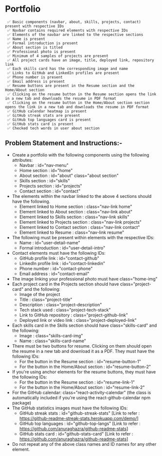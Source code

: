 # Portfolio

```
 ✅ Basic components (navbar, about, skills, projects, contact) present with respective IDs
 ✅ Navbar contains required elements with respective IDs 
 ✅ Elements of the navbar are linked to the respective sections  
 ✅ Name is present 
 ✅ Formal introduction is present 
 ✅ About section is titled 
 ✅ Professional photo is present 
 ✅ Minimum of 4 samples of projects are present 
 ✅ All project cards have an image, title, deployed link, repository link 
 ✅ Each skills card has the corresponding image and name 
 ✅ Links to GitHub and LinkedIn profiles are present 
 ✅ Phone number is present 
 ✅ Email address is present 
 ✅ Resume buttons are present in the Resume section and the Home/About section 
 ✅ Clicking on the resume button in the Resume section opens the link in a new tab and downloads the resume in PDF format 
 ✅ Clicking on the resume button in the Home/About section section opens the link in a new tab and downloads the resume in PDF format 
 ✅ GitHub calendar heatmap is present 
 ✅ GitHub streak stats are present 
 ✅ GitHub top languages card is present 
 ✅ GitHub stats card is present 
 ✅ Checked tech words in user about section 

```

## Problem Statement and Instructions:-

- Create a portfolio with the following components using the following attributes:
  - Navbar : id="nav-menu"
  - Home section : id="home"
  - About section : id="about" class="about section"
  - Skills section : id="skills"
  - Projects section : id="projects"
  - Contact section : id="contact"
- The elements within the navbar linked to the above 4 sections should have the following.
  - Element linked to Home section : class="nav-link home"
  - Element linked to About section : class="nav-link about"
  - Element linked to Skills section : class="nav-link skills"
  - Element linked to Projects section : class="nav-link projects"
  - Element linked to Contact section : class="nav-link contact"
  - Element linked to Resume : class="nav-link resume"
- The following must be present within elements with the respective IDs:
  - Name : id="user-detail-name"
  - Formal introduction : id="user-detail-intro"
- Contact elements must have the following IDs:
  - GitHub profile link : id="contact-github"
  - LinkedIn profile link : id="contact-linkedin"
  - Phone number : id="contact-phone"
  - Email address : id="contact-email"
- The image linking your professional photo must have class="home-img"
- Each project card in the Projects section should have class="project-card" and the following:
  - Image of the project
  - Title : class="project-title"
  - Description : class="project-description"
  - Tech stack used : class="project-tech-stack"
  - Link to GitHub repository : class="project-github-link"
  - Deployed link or video link : class="project-deployed-link"
- Each skills card in the Skills section should have class="skills-card" and the following:
  - Image : class="skills-card-img"
  - Name : class="skills-card-name"
- There must be two buttons for resume. Clicking on them should open the resume in a new tab and download it as a PDF. They must have the following IDs:
  - For the button in the Resume section : id="resume-button-1"
  - For the button in the Home/About section : id="resume-button-2"
- If you're using anchor elements for the resume buttons, they must have the following IDs:
  - For the button in the Resume section : id="resume-link-1"
  - For the button in the Home/About section : id="resume-link-2"
- For the GitHub calendar: class="react-activity-calendar" (the class is automatically included if you're using the react-github-calendar npm package)
- The GitHub statistics images must have the following IDs:
  - GitHub streak stats : id="github-streak-stats" [Link to refer : https://github-readme-streak-stats.herokuapp.com/demo/]
  - GitHub top languages : id="github-top-langs" [Link to refer : https://github.com/anuraghazra/github-readme-stats]
  - GitHub stats card : id="github-stats-card" [Link to refer : https://github.com/anuraghazra/github-readme-stats]
- Do not repeat any of the above class names and ID names for any other element.

